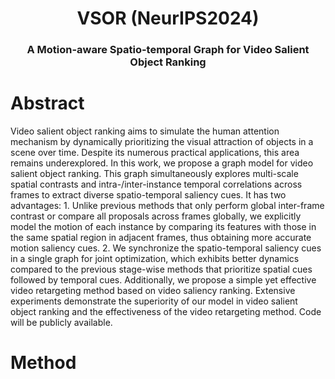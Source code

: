 <div align="center">
<h1>VSOR (NeurIPS2024)</h1>
<h3>A Motion-aware Spatio-temporal Graph for Video Salient Object Ranking</h3>
</div>

# Abstract
Video salient object ranking aims to simulate the human attention mechanism by dynamically prioritizing the visual attraction of objects in a scene over time. Despite its numerous practical applications, this area remains underexplored. In this work, we propose a graph model for video salient object ranking. This graph simultaneously explores multi-scale spatial contrasts and intra-/inter-instance temporal correlations across frames to extract diverse spatio-temporal saliency cues. It has two advantages: 1. Unlike previous methods that only perform global inter-frame contrast or compare all proposals across frames globally, we explicitly model the motion of each instance by comparing its features with those in the same spatial region in adjacent frames, thus obtaining more accurate motion saliency cues. 2. We synchronize the spatio-temporal saliency cues in a single graph for joint optimization, which exhibits better dynamics compared to the previous stage-wise methods that prioritize spatial cues followed by temporal cues. Additionally, we propose a simple yet effective video retargeting method based on video saliency ranking. Extensive experiments demonstrate the superiority of our model in video salient object ranking and the effectiveness of the video retargeting method. Code will be publicly available.

# Method
